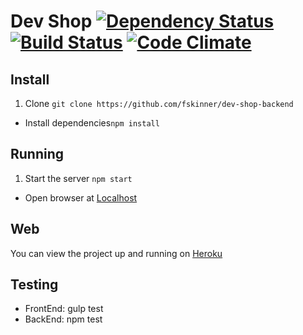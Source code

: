 # Dev Shop [![Dependency Status](https://gemnasium.com/fskinner/dev-shop-backend.svg)](https://gemnasium.com/fskinner/dev-shop-backend) [![Build Status](https://travis-ci.org/fskinner/dev-shop-backend.svg?branch=master)](https://travis-ci.org/fskinner/dev-shop-backend) [![Code Climate](https://codeclimate.com/github/fskinner/dev-shop-backend/badges/gpa.svg)](https://codeclimate.com/github/fskinner/dev-shop-backend)

## Install

1. Clone `git clone https://github.com/fskinner/dev-shop-backend`
- Install dependencies`npm install`

## Running

1. Start the server `npm start`
- Open browser at [Localhost](http://localhost:3000)

## Web

You can view the project up and running on [Heroku](https://fskinner-dev-shop.herokuapp.com)

## Testing

- FrontEnd: gulp test
- BackEnd: npm test
